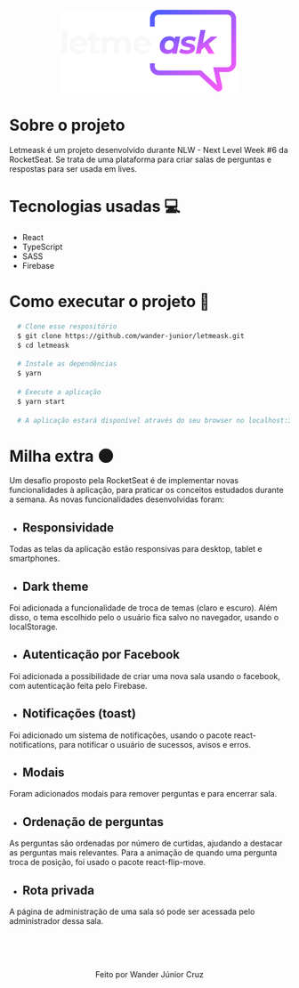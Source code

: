 <p align="center">
  <img src=./src/assets/images/dark-logo.svg/>
</p>

# Sobre o projeto

Letmeask é um projeto desenvolvido durante NLW - Next Level Week #6 da RocketSeat. Se trata de uma plataforma para criar salas de perguntas e respostas para ser usada em lives.

# Tecnologias usadas :computer:

- React
- TypeScript
- SASS
- Firebase

# Como executar o projeto :rocket:
```bash
  # Clone esse respositório
  $ git clone https://github.com/wander-junior/letmeask.git
  $ cd letmeask
  
  # Instale as dependências
  $ yarn
  
  # Execute a aplicação
  $ yarn start
  
  # A aplicação estará disponível através do seu browser no localhost:3000
```

# Milha extra :new_moon:

Um desafio proposto pela RocketSeat é de implementar novas funcionalidades à aplicação, para praticar os conceitos estudados durante a semana. As novas funcionalidades desenvolvidas foram:

- ## Responsividade

Todas as telas da aplicação estão responsivas para desktop, tablet e smartphones.

- ## Dark theme 

Foi adicionada a funcionalidade de troca de temas (claro e escuro). Além disso, o tema escolhido pelo o usuário fica salvo no navegador, usando o localStorage.

- ## Autenticação por Facebook

Foi adicionada a possibilidade de criar uma nova sala usando o facebook, com autenticação feita pelo Firebase.

- ## Notificações (toast)

Foi adicionado um sistema de notificações, usando o pacote react-notifications, para notificar o usuário de sucessos, avisos e erros.

- ## Modais

Foram adicionados modais para remover perguntas e para encerrar sala.

- ## Ordenação de perguntas

As perguntas são ordenadas por número de curtidas, ajudando a destacar as perguntas mais relevantes. Para a animação de quando uma pergunta troca de posição, foi usado o pacote react-flip-move.

- ## Rota privada

A página de administração de uma sala só pode ser acessada pelo administrador dessa sala.

<br/><br/><br/>

<p align="center">Feito por Wander Júnior Cruz</p>
